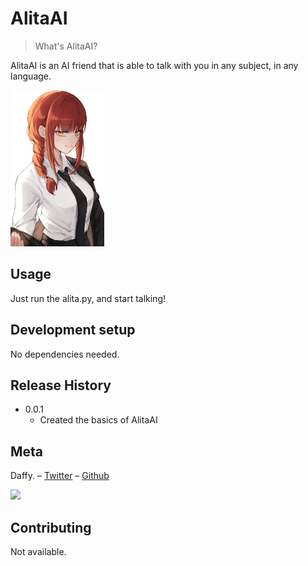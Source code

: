 # AlitaAI
> What's AlitaAI?

AlitaAI is an AI friend that is able to talk with you in any subject, in any language.

<!-- [![JDK Version][java-image]][java-url] -->
<!--![Alt text](https://github.com/dafikabukcu/AlitaAI/blob/master/makima-png.png = 250x250)-->
<img src="https://github.com/dafikabukcu/AlitaAI/blob/master/makima-png.png" width="150" height="250">

## Usage

Just run the alita.py, and start talking!

## Development setup

No dependencies needed.

## Release History

* 0.0.1
    * Created the basics of AlitaAI
<!--
* 0.0.2
    * NEW FEATURES:
      * Added debt system (Storage rents are random).
      * Added storage rights transfer system.
      * Added car information of Persons.
      * Added storage person authorization system.
      
    * CHANGES:
      * Some lists got replaced with HashMap's for better accessibility.
      * Menu is now more clear & easier to use.
      * ParkSpace is now auto-generated based on given total size (in m2).
-->
## Meta

Daffy. – [Twitter](https://twitter.com/dafikabukcu) – [Github](https://github.com/dafikabukcu/)



![](header.png)

## Contributing

Not available.

<!-- Markdown link & img dfn's -->
[npm-image]: https://img.shields.io/npm/v/datadog-metrics.svg?style=flat-square
[npm-url]: https://npmjs.org/package/datadog-metrics
[npm-downloads]: https://img.shields.io/npm/dm/datadog-metrics.svg?style=flat-square
[travis-image]: https://img.shields.io/travis/dbader/node-datadog-metrics/master.svg?style=flat-square
[travis-url]: https://travis-ci.org/dbader/node-datadog-metrics
[wiki]: https://github.com/yourname/yourproject/wiki

